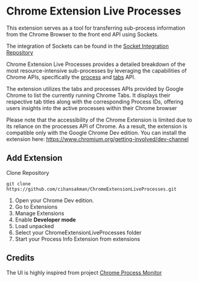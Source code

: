 # Chrome Extension Live Processes

This extension serves as a tool for transferring sub-process information from the Chrome Browser to the front end API using Sockets.

The integration of Sockets can be found in the [Socket Integration Repository](https://github.com/cihansakman/ChromeExtensionLiveProcesses/tree/master2)

Chrome Extension Live Processes provides a detailed breakdown of the most resource-intensive sub-processes by leveraging the capabilities of Chrome APIs, specifically the [process](https://developer.chrome.com/docs/extensions/reference/api/processes) and [tabs](https://developer.chrome.com/docs/extensions/reference/api/tabs) API.

The extension utilizes the tabs and processes APIs provided by Google Chrome to list the currently running Chrome Tabs. It displays their respective tab titles along with the corresponding Process IDs, offering users insights into the active processes within their Chrome browser

Please note that the accessibility of the Chrome Extension is limited due to its reliance on the processes API of Chrome. As a result, the extension is compatible only with the Google Chrome Dev edition. You can install the extension here: https://www.chromium.org/getting-involved/dev-channel

## Add Extension

Clone Repository

```
git clone https://github.com/cihansakman/ChromeExtensionLiveProcesses.git
```

1. Open your Chrome Dev edition.
2. Go to Extensions
3. Manage Extensions
4. Enable **Developer mode**
5. Load unpacked
6. Select your ChromeExtensionLiveProcesses folder
7. Start your Process Info Extension from extensions

## Credits

The UI is highly inspired from project [Chrome Process Monitor](https://github.com/svengau/chrome-process-monitor)
